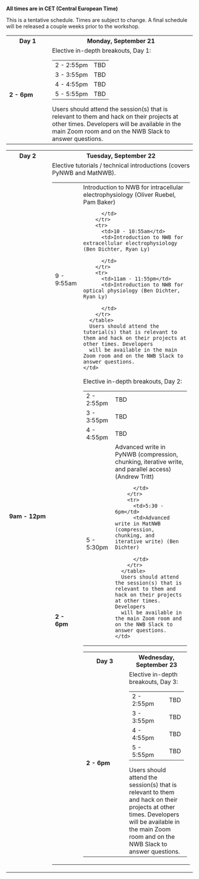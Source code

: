 **All times are in CET (Central European Time)**

<!--This calendar view shows the workshop agenda. Events in blue are highly recommended. Events in orange are optional. All times not marked are considered time for attendees to hack on their projects. Developers will be available to answer questions in the main Zoom room from 8:30am to 5pm PDT.
<img alt="Agenda calendar graphic" src="agenda/NWB User Days Workshop Agenda 2.png">

You can also add this Google Calendar to your calendar to see the workshop's events with Zoom links in your time zone. [https://bit.ly/2yBXU4V](https://bit.ly/2yBXU4V)   
-->

This is a tentative schedule. Times are subject to change. A final schedule will be released a couple weeks prior to
the workshop.

<table width="400">
  <tr>
    <th style="width:100px"><b>Day 1</b></th>
    <th><b>Monday, September 21</b></th>
  </tr>  <!--
  <tr>
    <td><b>8:45 - 9am (CET)</b></td>
    <td>Call-in time, work out any technical issues</td>
  </tr>
  <tr>
    <td><b>9 - 9:10am</b></td>
    <td>Introduction: How to get the most out of this workshop (Ben Dichter)

    </td>
  </tr>
  <tr>
    <td><b>9:10 - 9:55am</b></td>
    <td>What is NWB, with short intro to NWB-enabled tools (Oliver Ruebel)

    </td>
  </tr>
  <tr>
    <td><b>10 - 10:50am</b></td>
    <td>
      Overview of NWB-enabled tools, Part 1-->
      <!--
      <br>  - <a href="http://nwbexplorer.opensourcebrain.org/">NWB Explorer / Open Source Brain</a>
      <br>  - <a href="https://github.com/flatironinstitute/CaImAn">CaImAn</a>
      <br>  - <a href="https://github.com/NeurodataWithoutBorders/nwb-jupyter-widgets">NWB Widgets</a>
      <br>  - <a href="https://neuroimage.usc.edu/brainstorm/Introduction">Brainstorm</a>
      <br>  - <a href="https://spikeinterface.readthedocs.io/">SpikeInterface</a>
      -->
    <!--</td>
  </tr>
  <tr>
    <td><b>11 - 11:50pm</b></td>
    <td>
      Overview of NWB-enabled tools, Part 2-->
      <!--
      <br>  - <a href="https://dandiarchive.org">DANDI</a>
      <br>  - <a href="https://alleninstitute.github.io/MIES/index.html">MIES</a>
      <br>  - <a href="https://suite2p.readthedocs.io/en/latest/">suite2p</a>
      <br>  - <a href="https://datajoint.io/">DataJoint</a>
      <br>  - <a href="https://www.cin.ucsf.edu/HTML/Loren_Frank.html">Frank Lab, UCSF</a>
      --><!--
    </td>
  </tr>
  <tr>
    <td><b>12 - 2pm</b></td>
    <td>Free time</td>
  </tr>-->
  <tr>
    <td><b>2 - 6pm</b></td>
    <td>
      Elective in-depth breakouts, Day 1:
      <table>
        <tr>
          <td>2 - 2:55pm</td>
          <td>TBD</td>
        </tr>
        <tr>
          <td>3 - 3:55pm</td>
          <td>TBD</td>
        </tr>
        <tr>
          <td>4 - 4:55pm</td>
          <td>TBD</td>
        </tr>
        <tr>
          <td>5 - 5:55pm</td>
          <td>TBD</td>
        </tr>
      </table>
      Users should attend the session(s) that is relevant to them and hack on their projects at other times. Developers
      will be available in the main Zoom room and on the NWB Slack to answer questions.
    </td>
  </tr>
</table>

<table width="400">
  <tr>
    <th style="width:100px"><b>Day 2</b></th>
    <th><b>Tuesday, September 22</b></th>
  </tr>
  <tr>
    <td><b>9am - 12pm</b></td>
    <td>Elective tutorials / technical introductions (covers PyNWB and MatNWB). <br/>
      <table>
        <tr>
          <td>9 - 9:55am</td>
          <td>Introduction to NWB for intracellular electrophysiology (Oliver Ruebel, Pam Baker)

          </td>
        </tr>
        <tr>
          <td>10 - 10:55am</td>
          <td>Introduction to NWB for extracellular electrophysiology (Ben Dichter, Ryan Ly)

          </td>
        </tr>
        <tr>
          <td>11am - 11:55pm</td>
          <td>Introduction to NWB for optical physiology (Ben Dichter, Ryan Ly)

          </td>
        </tr>
      </table>
      Users should attend the tutorial(s) that is relevant to them and hack on their projects at other times. Developers
      will be available in the main Zoom room and on the NWB Slack to answer questions.
    </td>
  </tr>
  <!--
  <tr>
    <td><b>12 - 2pm</b></td>
    <td>Hacking on projects</td>
  </tr>-->
  <tr>
    <td><b>2 - 6pm</b></td>
    <td>
      Elective in-depth breakouts, Day 2:
      <table>
        <tr>
          <td>2 - 2:55pm</td>
          <td>TBD</td>
        </tr>
        <tr>
          <td>3 - 3:55pm</td>
          <td>TBD</td>
        </tr>
        <tr>
          <td>4 - 4:55pm</td>
          <td>TBD</td>
        </tr>
        <tr>
          <td>5 - 5:30pm</td>
          <td>Advanced write in PyNWB (compression, chunking, iterative write, and parallel access)
            <br/>(Andrew Tritt)

          </td>
        </tr>
        <tr>
          <td>5:30 - 6pm</td>
          <td>Advanced write in MatNWB (compression, chunking, and iterative write) (Ben Dichter)

          </td>
        </tr>
      </table>
      Users should attend the session(s) that is relevant to them and hack on their projects at other times. Developers
      will be available in the main Zoom room and on the NWB Slack to answer questions.
    </td>
  </tr>
</table>

<table width="400">
  <tr>
    <th style="width:100px"><b>Day 3</b></th>
    <th><b>Wednesday, September 23</b></th>
  </tr><!--
  <tr>
    <td><b>9 - 9:45am</b></td>
    <td>NWB extensions: How to create and share non-standardized data types in NWB (Ryan Ly)

    </td>
  </tr>
  <tr>
    <td><b>9:45 - 9:55am</b></td>
    <td>Review of workshop projects

    </td>
  </tr>
  <tr>
    <td><b>10 - 10:55am</b></td>
    <td>Discussion: The current state of NWB and data standardization in neurophysiology
      <ul>
        <li>What is the future of NWB?</li>
        <li>What would you like to see in NWB that is not yet supported?</li>
        <li>What hardware and software tools would you like to see integrated with NWB?</li>
        <li>How can we make NWB easier for you to use?</li>
      </ul>
    </td>
  </tr>
  <tr>
    <td><b>11 - 2pm/b></td>
    <td>Hacking on projects</td>
  </tr>-->
  <tr>
    <td><b>2 - 6pm</b></td>
    <td>
      Elective in-depth breakouts, Day 3:
      <table>
        <tr>
          <td>2 - 2:55pm</td>
          <td>TBD</td>
        </tr>
        <tr>
          <td>3 - 3:55pm</td>
          <td>TBD</td>
        </tr>
        <tr>
          <td>4 - 4:55pm</td>
          <td>TBD</td>
        </tr>
        <tr>
          <td>5 - 5:55pm</td>
          <td>TBD<!--<a href="https://www.cin.ucsf.edu/HTML/Loren_Frank.html">DataJoint & NWB Integration in the Frank Lab, UCSF</a> (Loren Frank)-->
          </td>
        </tr>
      </table>
      Users should attend the session(s) that is relevant to them and hack on their projects at other times. Developers
      will be available in the main Zoom room and on the NWB Slack to answer questions.
    </td>
  </tr>
</table>
